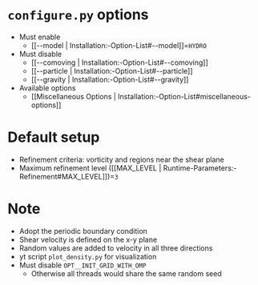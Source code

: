 # `configure.py` options
- Must enable
   - [[--model | Installation:-Option-List#--model]]=`HYDRO`
- Must disable
   - [[--comoving | Installation:-Option-List#--comoving]]
   - [[--particle | Installation:-Option-List#--particle]]
   - [[--gravity | Installation:-Option-List#--gravity]]
- Available options
   - [[Miscellaneous Options | Installation:-Option-List#miscellaneous-options]]


# Default setup
- Refinement criteria: vorticity and regions near the shear plane
- Maximum refinement level ([[MAX_LEVEL | Runtime-Parameters:-Refinement#MAX_LEVEL]])=`3`


# Note
- Adopt the periodic boundary condition
- Shear velocity is defined on the x-y plane
- Random values are added to velocity in all three directions
- yt script `plot_density.py` for visualization
- Must disable `OPT__INIT_GRID_WITH_OMP`
   - Otherwise all threads would share the same random seed

